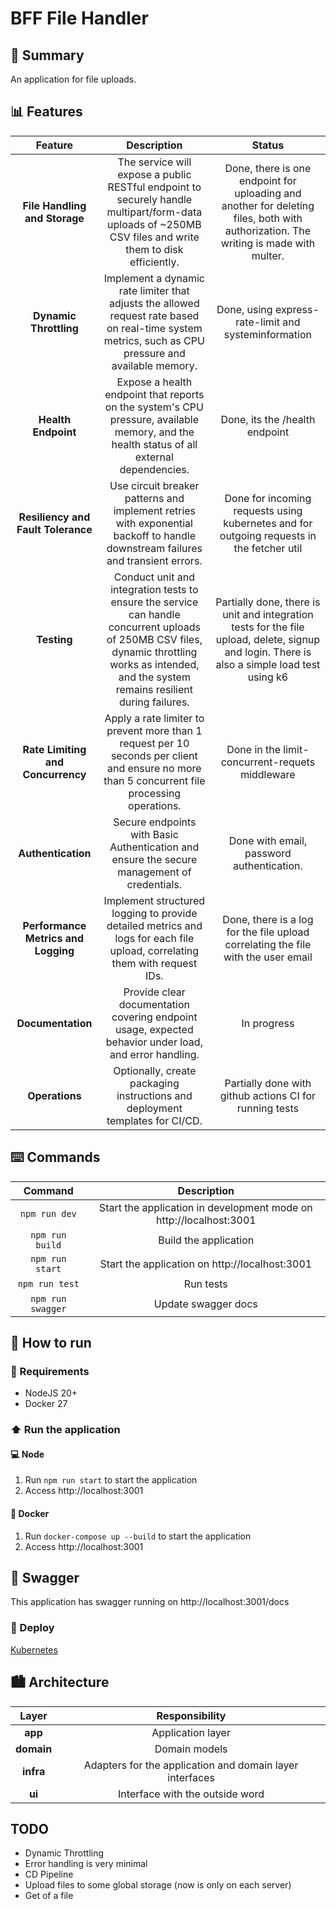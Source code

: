 # BFF File Handler
## 🎯 Summary
<p align="justify">
An application for file uploads.
</p>

## 📊 Features
| Feature | Description | Status |
| :-: | :-: | :-: |
| **File Handling and Storage** | The service will expose a public RESTful endpoint to securely handle multipart/form-data uploads of ~250MB CSV files and write them to disk efficiently. | Done, there is one endpoint for uploading and another for deleting files, both with authorization. The writing is made with multer. |
| **Dynamic Throttling** | Implement a dynamic rate limiter that adjusts the allowed request rate based on real-time system metrics, such as CPU pressure and available memory. | Done, using express-rate-limit and systeminformation |
| **Health Endpoint** | Expose a health endpoint that reports on the system's CPU pressure, available memory, and the health status of all external dependencies. | Done, its the /health endpoint |
| **Resiliency and Fault Tolerance** | Use circuit breaker patterns and implement retries with exponential backoff to handle downstream failures and transient errors. | Done for incoming requests using kubernetes and for outgoing requests in the fetcher util |
| **Testing** | Conduct unit and integration tests to ensure the service can handle concurrent uploads of 250MB CSV files, dynamic throttling works as intended, and the system remains resilient during failures. | Partially done, there is unit and integration tests for the file upload, delete, signup and login. There is also a simple load test using k6 |
| **Rate Limiting and Concurrency** | Apply a rate limiter to prevent more than 1 request per 10 seconds per client and ensure no more than 5 concurrent file processing operations. | Done in the limit-concurrent-requets middleware |
| **Authentication** | Secure endpoints with Basic Authentication and ensure the secure management of credentials. | Done with email, password authentication. |
| **Performance Metrics and Logging** | Implement structured logging to provide detailed metrics and logs for each file upload, correlating them with request IDs. | Done, there is a log for the file upload correlating the file with the user email |
| **Documentation** | Provide clear documentation covering endpoint usage, expected behavior under load, and error handling. | In progress |
| **Operations** | Optionally, create packaging instructions and deployment templates for CI/CD. | Partially done with github actions CI for running tests |

## ⌨️ Commands
| Command | Description |
| :-: | :-: |
| `npm run dev` | Start the application in development mode on http://localhost:3001 |
| `npm run build` | Build the application |
| `npm run start` | Start the application on http://localhost:3001 |
| `npm run test` | Run tests |
| `npm run swagger` | Update swagger docs |

## 🚀 How to run

### 📝 Requirements
- NodeJS 20+
- Docker 27

### ⬆️ Run the application

#### 💻 Node

1. Run `npm run start` to start the application
2. Access http://localhost:3001

#### 🐳 Docker

1. Run `docker-compose up --build` to start the application
2. Access http://localhost:3001

## 📄 Swagger
This application has swagger running on http://localhost:3001/docs

### 🚀 Deploy

[Kubernetes](kubernetes/README.md)

## 🏙️ Architecture

| Layer | Responsibility |
| :-: | :-:|
| __app__ | Application layer |
| __domain__ | Domain models |
| __infra__ | Adapters for the application and domain layer interfaces |
| __ui__ | Interface with the outside word |

## TODO

- Dynamic Throttling
- Error handling is very minimal
- CD Pipeline
- Upload files to some global storage (now is only on each server)
- Get of a file
